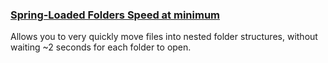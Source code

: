 ### [Spring-Loaded Folders Speed at minimum](https://apple.stackexchange.com/questions/243108/is-there-a-way-to-increase-the-speed-of-the-hover-open-folder-thing-when-drag)
Allows you to very quickly move files into nested folder structures, without waiting ~2 seconds for each folder to open. 
